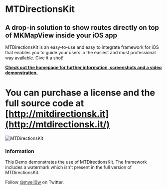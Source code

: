 # MTDirectionsKit 
## A drop-in solution to show routes directly on top of MKMapView inside your iOS app

MTDirectionsKit is an easy-to-use and easy to integrate framework for iOS that enables you to guide your users in the easiest and most professional way available. Give it a shot!

__[Check out the homepage for further information, screenshots and a video demonstration.](http://mtdirectionsk.it/ "MTDirectionsKit Website")__

# You can purchase a license and the full source code at [http://mitdirectionsk.it](http://mtdirectionsk.it/)

![MTDirectionsKit](http://f.cl.ly/items/3H1E203e0G1A0o1z280R/iphone_standing.png "MTDirectionsKit")

### Information

This Demo demonstrates the use of MTDirectionsKit. 
The framework includes a watermark which isn't present in the full version of MTDirectionsKit.


Follow [@myell0w](https://twitter.com/myell0w) on Twitter.